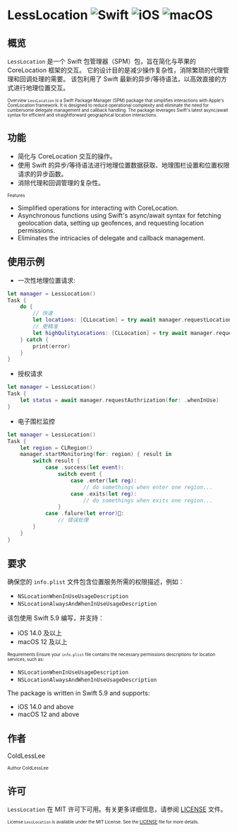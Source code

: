# LessLocation ![Swift](https://img.shields.io/badge/swift-5.9-orange.svg) ![iOS](https://img.shields.io/badge/iOS-14.0%2B-blue.svg) ![macOS](https://img.shields.io/badge/macOS-12%2B-blue.svg)

## 概览
`LessLocation` 是一个 Swift 包管理器（SPM）包，旨在简化与苹果的 CoreLocation 框架的交互。
它的设计目的是减少操作复杂性，消除繁琐的代理管理和回调处理的需要。
该包利用了 Swift 最新的异步/等待语法，以高效直接的方式进行地理位置交互。

<sub><sup> Overview
`LessLocation` is a Swift Package Manager (SPM) package that simplifies interactions with Apple's CoreLocation framework. 
It is designed to reduce operational complexity and eliminate the need for cumbersome delegate management and callback handling.
The package leverages Swift's latest async/await syntax for efficient and straightforward geographical location interactions.
</sup></sub>

## 功能
- 简化与 CoreLocation 交互的操作。
- 使用 Swift 的异步/等待语法进行地理位置数据获取、地理围栏设置和位置权限请求的异步函数。
- 消除代理和回调管理的复杂性。

<sub><sup> Features
- Simplified operations for interacting with CoreLocation.
- Asynchronous functions using Swift's async/await syntax for fetching geolocation data, setting up geofences, and requesting location permissions.
- Eliminates the intricacies of delegate and callback management.
</sup></sub>

## 使用示例
- 一次性地理位置请求:
```swift
let manager = LessLocation()
Task {
    do {
        // 快速
        let locations: [CLLocation] = try await manager.requestLocations()
        // 更精准
        let highQulityLocations: [CLLocation] = try await manager.requestLocations(isHighLevel: ture)
    } catch {
        print(error)
    }
}
```
- 授权请求
```swift
let manager = LessLocation()
Task {
    let status = await manager.requestAuthrization(for: .whenInUse)
}
```
- 电子围栏监控
```swift
let manager = LessLocation()
Task {
    let region = CLRegion()
    manager.startMonitoring(for: region) { result in
        switch result {
            case .success(let event):
                switch event {
                    case .enter(let reg):
                        // do somethings when enter one region...
                    case .exits(let reg):
                        // do somethings when exits one region...
                }
            case .falure(let error):
                // 错误处理
        }
    }
}
```

## 要求
确保您的 `info.plist` 文件包含位置服务所需的权限描述，例如：
- `NSLocationWhenInUseUsageDescription`
- `NSLocationAlwaysAndWhenInUseUsageDescription`

该包使用 Swift 5.9 编写，并支持：
- iOS 14.0 及以上
- macOS 12 及以上

<sub><sup>Requirements
Ensure your `info.plist` file contains the necessary permissions descriptions for location services, such as:
- `NSLocationWhenInUseUsageDescription`
- `NSLocationAlwaysAndWhenInUseUsageDescription`

The package is written in Swift 5.9 and supports:
- iOS 14.0 and above
- macOS 12 and above
</sup></sub>

## 作者
ColdLessLee

<sub><sup>Author
ColdLessLee
</sup></sub>

## 许可
`LessLocation` 在 MIT 许可下可用。有关更多详细信息，请参阅 [LICENSE](LICENSE) 文件。

<sub><sup>License
`LessLocation` is available under the MIT License. See the [LICENSE](LICENSE) file for more details.
</sup></sub>
